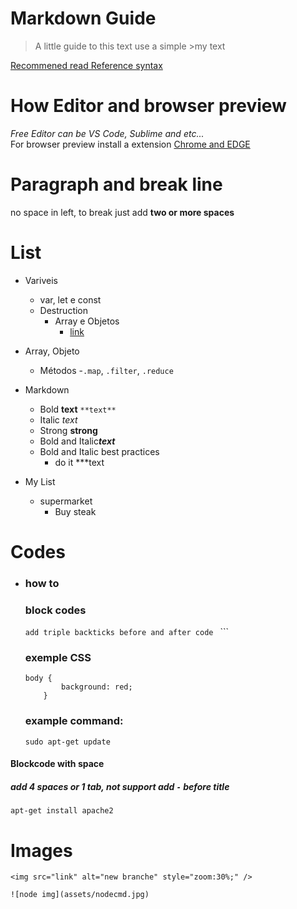 # Markdown Guide

> A little guide to this text use a simple >my text  

[Recommened read Reference syntax](https://www.markdownguide.org/basic-syntax/)

# How Editor and browser preview
*Free Editor can be VS Code, Sublime and etc...*  
For browser preview install a extension [Chrome and EDGE](https://chrome.google.com/webstore/detail/markdown-viewer/ckkdlimhmcjmikdlpkmbgfkaikojcbjk)

# Paragraph and break line
no space in left, to break just add **two or more spaces**


# List
- Variveis
    - var, let e const
    - Destruction
        - Array e Objetos
            - [link](http://linkhere.com)


- Array, Objeto
    - Métodos
        -`.map`, `.filter`, `.reduce`

- Markdown

    - Bold **text** `**text**`
    - Italic *text*
    - Strong __strong__
    - Bold and Italic***text***
    - Bold and Italic best practices
        - do it ***text

- My List
    - supermarket
        - Buy steak
            

# Codes
- ### how to
    ### block codes
    ```add triple backticks before and after code ``` ```
    ### exemple CSS
    ```
    body {
            background: red;
        }
    ```
    ### example command:
    ``` 
    sudo apt-get update
    ```    

#### Blockcode with space
##### add 4 spaces or 1 tab, not support add `-` before title
    apt-get install apache2

# Images
```
<img src="link" alt="new branche" style="zoom:30%;" />   
```
    ![node img](assets/nodecmd.jpg)
